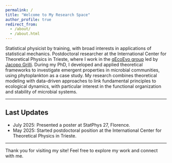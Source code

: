 ```yaml
---
permalink: /
title: "Welcome to My Research Space"
author_profile: true
redirect_from: 
  - /about/
  - /about.html
---
```


Statistical physicist by training, with broad interests in applications of statistical mechanics.
Postdoctoral researcher at the International Center for Theoretical Physics in Trieste, where I work in the [qEcoEvo group](https://jacopogrilli.github.io/group/) led by [Jacopo Grilli](https://jacopogrilli.github.io/).
During my PhD, I developed and applied theoretical frameworks to investigate emergent properties in microbial communities, using phytoplankton as a case study. My research combines theoretical modeling with data-driven approaches to link fundamental principles to ecological dynamics, with particular interest in the functional organization and stability of microbial systems.

---

## Last Updates

- July 2025: Presented a poster at StatPhys 27, Florence.
- May 2025: Started postdoctoral position at the International Center for Theoretical Physics in Trieste.


---

Thank you for visiting my site! Feel free to explore my work and connect with me.
